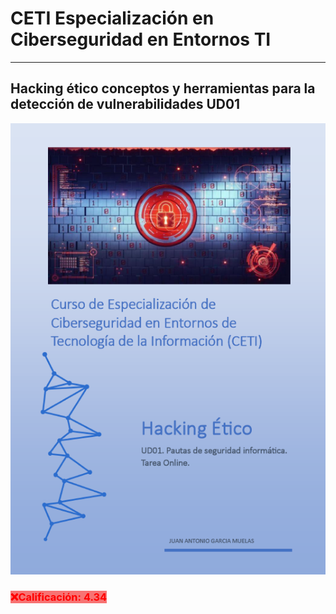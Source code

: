 # CETI Especialización en Ciberseguridad en Entornos TI
---
## Hacking ético conceptos y herramientas para la detección de vulnerabilidades UD01

![Hacking Ético](./Portada-HE01.png "Hacking ético conceptos y herramientas para la detección de vulnerabilidades") 

<h3><span style="color: red; background: #f77373;">❌Calificación: 4.34</span></h3>